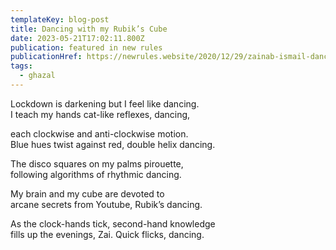 ```yaml
---
templateKey: blog-post
title: Dancing with my Rubik’s Cube
date: 2023-05-21T17:02:11.800Z
publication: featured in new rules
publicationHref: https://newrules.website/2020/12/29/zainab-ismail-dancing-with-my-rubiks-cube/
tags:
  - ghazal
---
```

Lockdown is darkening but I feel like dancing.\
I teach my hands cat-like reflexes, dancing,

each clockwise and anti-clockwise motion.\
Blue hues twist against red, double helix dancing.

The disco squares on my palms pirouette,\
following algorithms of rhythmic dancing.

My brain and my cube are devoted to \
arcane secrets from Youtube, Rubik’s dancing.

As the clock-hands tick, second-hand knowledge\
fills up the evenings, Zai. Quick flicks, dancing.
